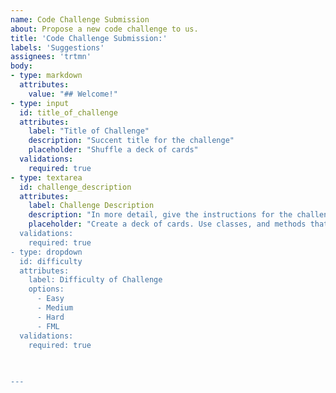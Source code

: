 ```yaml
---
name: Code Challenge Submission
about: Propose a new code challenge to us.
title: 'Code Challenge Submission:'
labels: 'Suggestions'
assignees: 'trtmn'
body:
- type: markdown
  attributes:
    value: "## Welcome!"
- type: input
  id: title_of_challenge
  attributes:
    label: "Title of Challenge"
    description: "Succent title for the challenge"
    placeholder: "Shuffle a deck of cards"
  validations:
    required: true
- type: textarea
  id: challenge_description
  attributes:
    label: Challenge Description
    description: "In more detail, give the instructions for the challenge here. Include demo data if needed"
    placeholder: "Create a deck of cards. Use classes, and methods that would commonly be used.
  validations:
    required: true
- type: dropdown
  id: difficulty
  attributes:
    label: Difficulty of Challenge
    options:
      - Easy
      - Medium
      - Hard
      - FML
  validations:
    required: true
  
  

---
```

